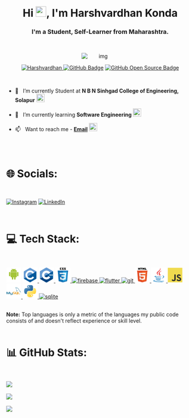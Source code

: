 <!--
- 🔭 I’m currently working on ...
- 🌱 I’m currently learning ...
- 👯 I’m looking to collaborate on ...
- 🤔 I’m looking for help with ...
- 💬 Ask me about ...
- 📫 How to reach me: ...
- 😄 Pronouns: ...
- ⚡ Fun fact: ...
-->
<h1 align="center">Hi <img src="assets/gifs/waving-hand-joypixels.gif" height="28px" width="28px">, I'm Harshvardhan Konda</h1>
<h3 align="center">I'm a Student, Self-Learner from Maharashtra.</h3>

<br>

<p align="center">
  <img data-target="animated-image.replacedImage" alt="img" class="AnimatedImagePlayer-animatedImage" src="https://camo.githubusercontent.com/27580a32faa17e70eb452c4d5da3c99194238de3451ffebb88ac92b53f50b98a/68747470733a2f2f6769746875622e6769746875626173736574732e636f6d2f696d616765732f6d6f6e612d6c6f6164696e672d64656661756c742e676966" width="100px" style="display: block; opacity: 1;">
</P>

<p align="center">
  <a href="https://github.com/theharshkonda"><img src="https://komarev.com/ghpvc/?username=sabikrahat&label=Profile%20views&color=0e75b6&style=flat" alt="Harshvardhan" /> </a>
  <a href="https://github.com/theharshkonda"><img src="https://img.shields.io/github/followers/theharshkonda?label=Followers&style=social" alt="GitHub Badge"></a> 
  <a href="https://github.com/theharshkonda?tab=repositories"><img src="https://badges.frapsoft.com/os/v1/open-source.svg?v=102" alt="GitHub Open Source Badge"></a> 
</p>


<br>


<p align="left">

- 🔭 &nbsp; I’m currently Student at **N B N Sinhgad College of Engineering, Solapur** <img src="assets/gifs/winking-face-joypixels.gif" height="22px" width="22px">

- 🌱 &nbsp; I’m currently learning **Software Engineering** <img src="assets/gifs/writing-hand-joypixels.gif" height="22px" width="22px">

<!--- 👯 &nbsp; I’m looking to collaborate on **open source projects** <img src="assets/gifs/waving-hand-joypixels.gif" height="22px" width="22px">

- 👨‍💻 &nbsp; Read more about my projects at **[My Portfolio](https://sabikrahat.github.io/)** <img src="assets/gifs/robot-joypixels.gif" height="22px" width="22px">
-->
- 📫 &nbsp; Want to reach me - **[Email](mailto:theharshkonda@gmail.com)** <img src="assets/gifs/thinking-face-joypixels.gif" height="22px" width="22px">
<p>

<br>
</br>


# 🌐 Socials: 
</br>

[![Instagram](https://img.shields.io/badge/Instagram-%23E4405F.svg?logo=Instagram&logoColor=white)]() 
[![LinkedIn](https://img.shields.io/badge/LinkedIn-%230077B5.svg?logo=linkedin&logoColor=white)]([https://linkedin.com/in/abhinand-vk-1896a720a](https://www.linkedin.com/in/harshvardhan-konda-a26513231/)) 

<br>


  # <b>💻 Tech Stack:</b>
  <br/>
  <p align="left>
  <a href="https://developer.android.com" target="_blank"><img src="https://raw.githubusercontent.com/devicons/devicon/master/icons/android/android-original-wordmark.svg" alt="android" width="40" height="40"/> </a>
  <a href="https://www.cprogramming.com/" target="_blank"> <img src="https://raw.githubusercontent.com/devicons/devicon/master/icons/c/c-original.svg" alt="c" width="40" height="40"/> </a> 
  <a href="https://www.w3schools.com/cpp/" target="_blank"> <img src="https://raw.githubusercontent.com/devicons/devicon/master/icons/cplusplus/cplusplus-original.svg" alt="cplusplus" width="40" height="40"/> </a> 
  <a href="https://www.w3schools.com/css/" target="_blank"> <img src="https://raw.githubusercontent.com/devicons/devicon/master/icons/css3/css3-original-wordmark.svg" alt="css3" width="40" height="40"/> </a> 
  <a href="https://firebase.google.com/" target="_blank"> <img src="https://www.vectorlogo.zone/logos/firebase/firebase-icon.svg" alt="firebase" width="40" height="40"/> </a>
  <a href="https://flutter.dev" target="_blank"> <img src="https://www.vectorlogo.zone/logos/flutterio/flutterio-icon.svg" alt="flutter" width="40" height="40"/> </a> 
  <a href="https://git-scm.com/" target="_blank"> <img src="https://www.vectorlogo.zone/logos/git-scm/git-scm-icon.svg" alt="git" width="40" height="40"/> </a>
  <a href="https://www.w3.org/html/" target="_blank"> <img src="https://raw.githubusercontent.com/devicons/devicon/master/icons/html5/html5-original-wordmark.svg" alt="html5" width="40" height="40"/> </a>
  <a href="https://www.java.com" target="_blank"> <img src="https://raw.githubusercontent.com/devicons/devicon/master/icons/java/java-original.svg" alt="java" width="40" height="40"/> </a>
  <a href="https://developer.mozilla.org/en-US/docs/Web/JavaScript" target="_blank"> <img src="https://raw.githubusercontent.com/devicons/devicon/master/icons/javascript/javascript-original.svg" alt="javascript" width="40" height="40"/> </a>
  <a href="https://www.mysql.com/" target="_blank"> <img src="https://raw.githubusercontent.com/devicons/devicon/master/icons/mysql/mysql-original-wordmark.svg" alt="mysql" width="40" height="40"/> </a>
  <a href="https://www.python.org" target="_blank"> <img src="https://raw.githubusercontent.com/devicons/devicon/master/icons/python/python-original.svg" alt="python" width="40" height="40"/> </a> 
  <a href="https://www.sqlite.org/" target="_blank"> <img src="https://www.vectorlogo.zone/logos/sqlite/sqlite-icon.svg" alt="sqlite" width="40" height="40"/> </a> </p>

<br>
<b>Note:</b> Top languages is only a metric of the languages my public code consists of and doesn't reflect experience or skill level.
</br>

<br>

# 📊 GitHub Stats:
</br>

![](https://github-readme-stats.vercel.app/api?username=theharshkonda&theme=dark&hide_border=false&include_all_commits=false&count_private=false)<br/>

![](https://github-readme-streak-stats.herokuapp.com/?user=theharshkonda&theme=dark&hide_border=false)<br/>

![](https://github-readme-stats.vercel.app/api/top-langs/?username=theharshkonda&theme=dark&hide_border=false&include_all_commits=false&count_private=false&layout=compact)
</br>


